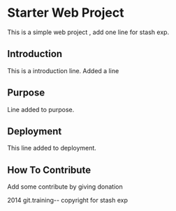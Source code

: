 # Starter Web Project
This is a simple web project , add one line for stash exp.
## Introduction
  This is a introduction line. Added a line
## Purpose 
   Line added to purpose.
## Deployment
This line added to deployment.
## How To Contribute
 Add some contribute by giving donation
 
2014 git.training-- copyright for stash exp


 
